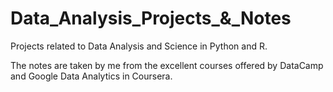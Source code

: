 # Data_Analysis_Projects_&_Notes
Projects related to Data Analysis and Science in Python and R.  

The notes are taken by me from the excellent courses offered by DataCamp and Google Data Analytics in Coursera.

